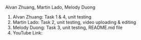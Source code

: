 Alvan Zhuang, Martin Lado, Melody Duong
1. Alvan Zhuang: Task 1 & 4, unit testing
2. Martin Lado: Task 2, unit testing, video uploading & editing
3. Melody Duong: Task 3, unit testing, README.md file
4. YouTube Link: 